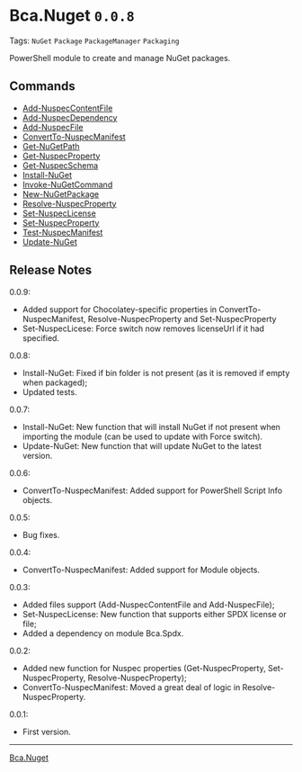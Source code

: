 # Bca.Nuget `0.0.8`
Tags: `NuGet` `Package` `PackageManager` `Packaging`

PowerShell module to create and manage NuGet packages.

## Commands
- [Add-NuspecContentFile](commands/Add-NuspecContentFile.md)
- [Add-NuspecDependency](commands/Add-NuspecDependency.md)
- [Add-NuspecFile](commands/Add-NuspecFile.md)
- [ConvertTo-NuspecManifest](commands/ConvertTo-NuspecManifest.md)
- [Get-NuGetPath](commands/Get-NuGetPath.md)
- [Get-NuspecProperty](commands/Get-NuspecProperty.md)
- [Get-NuspecSchema](commands/Get-NuspecSchema.md)
- [Install-NuGet](commands/Install-NuGet.md)
- [Invoke-NuGetCommand](commands/Invoke-NuGetCommand.md)
- [New-NuGetPackage](commands/New-NuGetPackage.md)
- [Resolve-NuspecProperty](commands/Resolve-NuspecProperty.md)
- [Set-NuspecLicense](commands/Set-NuspecLicense.md)
- [Set-NuspecProperty](commands/Set-NuspecProperty.md)
- [Test-NuspecManifest](commands/Test-NuspecManifest.md)
- [Update-NuGet](commands/Update-NuGet.md)

## Release Notes
0.0.9:
- Added support for Chocolatey-specific properties in ConvertTo-NuspecManifest, Resolve-NuspecProperty and Set-NuspecProperty
- Set-NuspecLicese: Force switch now removes licenseUrl if it had specified.

0.0.8:
- Install-NuGet: Fixed if bin folder is not present (as it is removed if empty when packaged);
- Updated tests.

0.0.7:
- Install-NuGet: New function that will install NuGet if not present when importing the module (can be used to update with Force switch).
- Update-NuGet: New function that will update NuGet to the latest version.

0.0.6:
- ConvertTo-NuspecManifest: Added support for PowerShell Script Info objects.

0.0.5:
- Bug fixes.

0.0.4:
- ConvertTo-NuspecManifest: Added support for Module objects.

0.0.3:
- Added files support (Add-NuspecContentFile and Add-NuspecFile);
- Set-NuspecLicense: New function that supports either SPDX license or file;
- Added a dependency on module Bca.Spdx.

0.0.2:
- Added new function for Nuspec properties (Get-NuspecProperty, Set-NuspecProperty, Resolve-NuspecProperty);
- ConvertTo-NuspecManifest: Moved a great deal of logic in Resolve-NuspecProperty.

0.0.1:
- First version.
---
[Bca.Nuget](https://github.com/baptistecabrera/bca-nuget)
